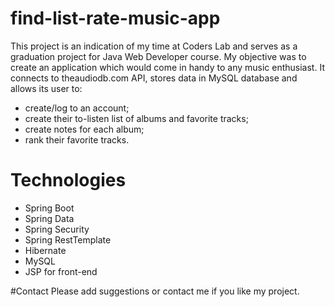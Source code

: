 # find-list-rate-music-app

This project is an indication of my time at Coders Lab and serves as a graduation project for Java Web Developer course. 
My objective was to create an application which would come in handy to any music enthusiast. It connects to theaudiodb.com API, stores data in MySQL database and allows its user to:
- create/log to an account;
- create their to-listen list of albums and favorite tracks;
- create notes for each album;
- rank their favorite tracks.

# Technologies
- Spring Boot
- Spring Data
- Spring Security
- Spring RestTemplate
- Hibernate
- MySQL
- JSP for front-end

#Contact
Please add suggestions or contact me if you like my project.
